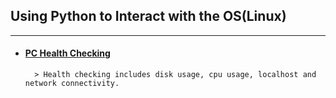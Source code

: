 ## Using Python to Interact with the OS(Linux)
___

- #### [PC Health Checking](https://github.com/oii-nasif/Using-Python-to-Interact-with-the-OS-Linux-/tree/main/Health%20Checking)
        > Health checking includes disk usage, cpu usage, localhost and network connectivity. 